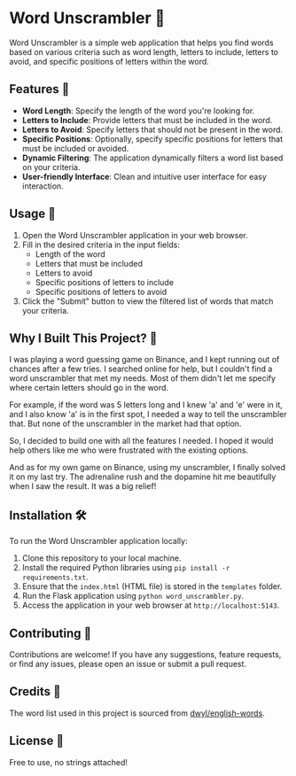 # Word Unscrambler 🧩

Word Unscrambler is a simple web application that helps you find words based on various criteria such as word length, letters to include, letters to avoid, and specific positions of letters within the word.

## Features 🚀

- **Word Length**: Specify the length of the word you're looking for.
- **Letters to Include**: Provide letters that must be included in the word.
- **Letters to Avoid**: Specify letters that should not be present in the word.
- **Specific Positions**: Optionally, specify specific positions for letters that must be included or avoided.
- **Dynamic Filtering**: The application dynamically filters a word list based on your criteria.
- **User-friendly Interface**: Clean and intuitive user interface for easy interaction.

## Usage 📝

1. Open the Word Unscrambler application in your web browser.
2. Fill in the desired criteria in the input fields:
   - Length of the word
   - Letters that must be included
   - Letters to avoid
   - Specific positions of letters to include
   - Specific positions of letters to avoid
3. Click the "Submit" button to view the filtered list of words that match your criteria.

## Why I Built This Project? 🌟

I was playing a word guessing game on Binance, and I kept running out of chances after a few tries. I searched online for help, but I couldn't find a word unscrambler that met my needs. Most of them didn't let me specify where certain letters should go in the word.

For example, if the word was 5 letters long and I knew 'a' and 'e' were in it, and I also know 'a' is in the first spot, I needed a way to tell the unscrambler that. But none of the unscrambler in the market had that option.

So, I decided to build one with all the features I needed. I hoped it would help others like me who were frustrated with the existing options.

And as for my own game on Binance, using my unscrambler, I finally solved it on my last try. The adrenaline rush and the dopamine hit me beautifully when I saw the result. It was a big relief!

## Installation 🛠️

To run the Word Unscrambler application locally:

1. Clone this repository to your local machine.
2. Install the required Python libraries using `pip install -r requirements.txt`.
3. Ensure that the `index.html` (HTML file) is stored in the `templates` folder.
4. Run the Flask application using `python word_unscrambler.py`.
5. Access the application in your web browser at `http://localhost:5143`.

## Contributing 🤝

Contributions are welcome! If you have any suggestions, feature requests, or find any issues, please open an issue or submit a pull request.

## Credits 🙏

The word list used in this project is sourced from [dwyl/english-words](https://github.com/dwyl/english-words).

## License 📄

Free to use, no strings attached!

